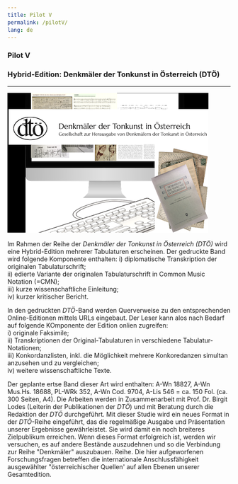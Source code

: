 ```yaml
---
title: Pilot V
permalink: /pilotV/
lang: de
---
```


### Pilot V
### Hybrid-Edition: Denkmäler der Tonkunst in Österreich (DTÖ)
___

![](/assets/img/DTOe_coll_01.png "Collage von K. Schöning")

Im Rahmen der Reihe der _Denkmäler der Tonkunst in Österreich (DTÖ)_
wird eine Hybrid-Edition mehrerer Tabulaturen erscheinen. Der gedruckte Band wird folgende Komponente enthalten:
i) diplomatische Transkription der originalen Tabulaturschrift;  
ii) edierte Variante der originalen Tabulaturschrift in Common Music Notation (=CMN);    
iii) kurze wissenschaftliche Einleitung;    
iv) kurzer kritischer Bericht.  

In den gedruckten _DTÖ_-Band werden Querverweise zu den entsprechenden Online-Editionen mittels URLs eingebaut. Der Leser kann alos nach Bedarf auf folgende KOmponente der Edition onlien zugreifen:  
i) originale Faksimile;  
ii) Transkriptionen der Original-Tabulaturen in verschiedene Tabulatur-Notationen;  
iii) Konkordanzlisten, inkl. die Möglichkeit mehrere Konkoredanzen simultan anzusehen und zu vergleichen;  
iv) weitere wissenschaftliche Texte.   

Der geplante ertse Band dieser Art wird enthalten: A-Wn 18827, A-Wn Mus.Hs. 18688, PL-WRk 352, A-Wn Cod. 9704, A-Lis 546
= ca. 150 Fol. (ca. 300 Seiten, A4). Die Arbeiten werden in Zusammenarbeit mit Prof. Dr. Birgit Lodes
(Leiterin der Publikationen der _DTÖ_) und mit Beratung durch die Redaktion der _DTÖ_ durchgeführt.
Mit dieser Studie wird ein neues Format in der _DTÖ_-Reihe eingeführt, das die regelmäßige Ausgabe und
Präsentation unserer Ergebnisse gewährleistet. Sie wird damit ein noch breiteres Zielpublikum erreichen. Wenn dieses Format
erfolgreich ist, werden wir versuchen, es auf andere Bestände auszudehnen und so die Verbindung zur Reihe "Denkmäler" auszubauen.
Reihe. Die hier aufgeworfenen Forschungsfragen betreffen die internationale Anschlussfähigkeit ausgewählter "österreichischer
Quellen' auf allen Ebenen unserer Gesamtedition.
